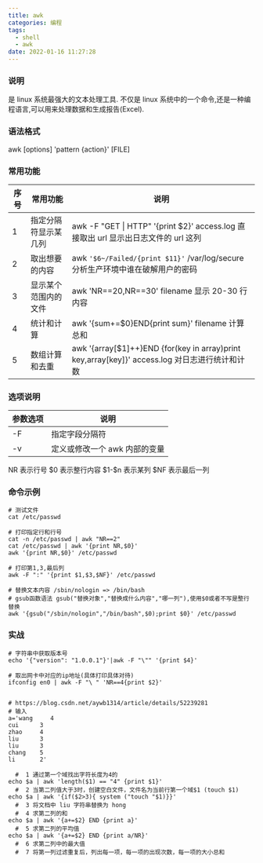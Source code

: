 ```yaml
---
title: awk
categories: 编程
tags:
  - shell
  - awk
date: 2022-01-16 11:27:28
---
```


### 说明

是 linux 系统最强大的文本处理工具. 不仅是 linux 系统中的一个命令,还是一种编程语言,可以用来处理数据和生成报告(Excel).

### 语法格式

awk [options] 'pattern {action}' [FILE]

### 常用功能

| 序号 | 常用功能             | 说明                                                                                           |
| ---- | -------------------- | ---------------------------------------------------------------------------------------------- |
| 1    | 指定分隔符显示某几列 | awk -F "GET \| HTTP" '{print $2}' access.log 直接取出 url 显示出日志文件的 url 这列            |
| 2    | 取出想要的内容       | awk `'$6~/Failed/{print $11}'` /var/log/secure 分析生产环境中谁在破解用户的密码                |
| 3    | 显示某个范围内的文件 | awk 'NR\==20,NR\==30' filename 显示 20-30 行内容                                               |
| 4    | 统计和计算           | awk '{sum+=$0}END{print sum}' filename 计算总和                                                |
| 5    | 数组计算和去重       | awk '{array[$1]++}END {for(key in array)print key,array[key]}' access.log 对日志进行统计和计数 |

### 选项说明

| 参数选项 | 说明                          |
| -------- | ----------------------------- |
| -F       | 指定字段分隔符                |
| -v       | 定义或修改一个 awk 内部的变量 |

NR 表示行号
\$0 表示整行内容
\$1-\$n 表示某列
\$NF 表示最后一列

### 命令示例

```shell
# 测试文件
cat /etc/passwd

# 打印指定行和行号
cat -n /etc/passwd | awk "NR==2"
cat /etc/passwd | awk '{print NR,$0}'
awk '{print NR,$0}' /etc/passwd

# 打印第1,3,最后列
awk -F ":" '{print $1,$3,$NF}' /etc/passwd

# 替换文本内容 /sbin/nologin => /bin/bash
# gsub函数语法 gsub("替换对象","替换成什么内容","哪一列"),使用$0或者不写是整行替换
awk '{gsub("/sbin/nologin","/bin/bash",$0);print $0}' /etc/passwd
```

### 实战

```shell
# 字符串中获取版本号
echo '{"version": "1.0.0.1"}'|awk -F "\"" '{print $4}'

# 取出网卡中对应的ip地址(具体打印具体对待)
ifconfig en0 | awk -F "\ " 'NR==4{print $2}'


# https://blog.csdn.net/aywb1314/article/details/52239281
# 输入
a='wang     4
cui      3
zhao     4
liu      3
liu      3
chang    5
li       2'

  #  1 通过第一个域找出字符长度为4的
echo $a | awk 'length($1) == "4" {print $1}'
  #  2 当第二列值大于3时，创建空白文件，文件名为当前行第一个域$1 (touch $1)
echo $a | awk '{if($2>3){ system ("touch "$1)}}'
  #  3 将文档中 liu 字符串替换为 hong
  #  4 求第二列的和
echo $a | awk '{a+=$2} END {print a}'
  #  5 求第二列的平均值
echo $a | awk '{a+=$2} END {print a/NR}'
  #  6 求第二列中的最大值
  #  7 将第一列过滤重复后，列出每一项，每一项的出现次数，每一项的大小总和

```
